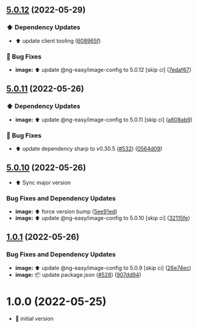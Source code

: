 ## [5.0.12](https://github.com/ng-easy/platform/compare/@ng-easy/image@5.0.11...@ng-easy/image@5.0.12) (2022-05-29)

### :arrow_up: Dependency Updates

- :arrow_up: update client tooling ([608965f](https://github.com/ng-easy/platform/commit/608965f371fc16e1d476b140df2a487cfd27d91d))

### :bug: Bug Fixes

- **image:** :arrow_up: update @ng-easy/image-config to 5.0.12 [skip ci] ([7edaf67](https://github.com/ng-easy/platform/commit/7edaf67deac55dd269086cdbd88292fffb424459))

## [5.0.11](https://github.com/ng-easy/platform/compare/@ng-easy/image@5.0.10...@ng-easy/image@5.0.11) (2022-05-26)

### :arrow_up: Dependency Updates

- **image:** :arrow_up: update @ng-easy/image-config to 5.0.11 [skip ci] ([a608ab9](https://github.com/ng-easy/platform/commit/a608ab927d46b8656d79ee179915c2ec16f6dee8))

### :bug: Bug Fixes

- :arrow_up: update dependency sharp to v0.30.5 ([#532](https://github.com/ng-easy/platform/issues/532)) ([0564d09](https://github.com/ng-easy/platform/commit/0564d098bd06a35d856efe86f91dc5e54f24b425))

## [5.0.10](https://github.com/ng-easy/platform/compare/@ng-easy/image@5.0.9...@ng-easy/image@5.0.10) (2022-05-26)

- :arrow_up: Sync major version

### Bug Fixes and Dependency Updates

- **image:** :arrow_up: force version bump ([5ee91ed](https://github.com/ng-easy/platform/commit/5ee91ed77e5c45ee264a21310e3a33da7d15d8b0))
- **image:** :arrow_up: update @ng-easy/image-config to 5.0.10 [skip ci] ([32115fe](https://github.com/ng-easy/platform/commit/32115fe6dd9339df5f21857ec8930857d0264a77))

## [1.0.1](https://github.com/ng-easy/platform/compare/@ng-easy/image@1.0.0...@ng-easy/image@1.0.1) (2022-05-26)

### Bug Fixes and Dependency Updates

- **image:** :arrow_up: update @ng-easy/image-config to 5.0.9 [skip ci] ([26e74ec](https://github.com/ng-easy/platform/commit/26e74ecb523c87b5811f87c57cad3bebae41f783))
- **image:** :package: update package.json ([#528](https://github.com/ng-easy/platform/issues/528)) ([907dd94](https://github.com/ng-easy/platform/commit/907dd94102a4a06c5cf6b87f7d4b711578c6f7b5))

# 1.0.0 (2022-05-25)

- :tada: initial version
